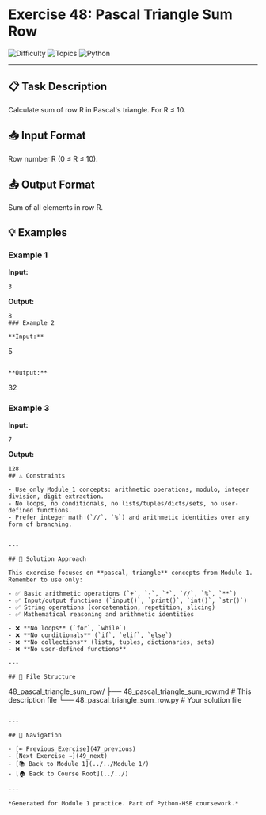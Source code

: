 # Exercise 48: Pascal Triangle Sum Row

![Difficulty](https://img.shields.io/badge/Difficulty-Module%201-green)
![Topics](https://img.shields.io/badge/Topics-pascal%2C%20triangle-blue)
![Python](https://img.shields.io/badge/Python-Module%201%20Concepts-yellow)

---

## 📋 Task Description

Calculate sum of row R in Pascal's triangle. For R ≤ 10.
## 📥 Input Format

Row number R (0 ≤ R ≤ 10).
## 📤 Output Format

Sum of all elements in row R.
## 💡 Examples

### Example 1

**Input:**
```
3
```

**Output:**
```
8
### Example 2

**Input:**
```
5
```

**Output:**
```
32
### Example 3

**Input:**
```
7
```

**Output:**
```
128
## ⚠️ Constraints

- Use only Module_1 concepts: arithmetic operations, modulo, integer division, digit extraction.
- No loops, no conditionals, no lists/tuples/dicts/sets, no user-defined functions.
- Prefer integer math (`//`, `%`) and arithmetic identities over any form of branching.


---

## 🎯 Solution Approach

This exercise focuses on **pascal, triangle** concepts from Module 1. Remember to use only:

- ✅ Basic arithmetic operations (`+`, `-`, `*`, `//`, `%`, `**`)
- ✅ Input/output functions (`input()`, `print()`, `int()`, `str()`)
- ✅ String operations (concatenation, repetition, slicing)
- ✅ Mathematical reasoning and arithmetic identities

- ❌ **No loops** (`for`, `while`)
- ❌ **No conditionals** (`if`, `elif`, `else`)
- ❌ **No collections** (lists, tuples, dictionaries, sets)
- ❌ **No user-defined functions**

---

## 📁 File Structure
```
48_pascal_triangle_sum_row/
├── 48_pascal_triangle_sum_row.md     # This description file
└── 48_pascal_triangle_sum_row.py     # Your solution file
```

---

## 🔗 Navigation

- [← Previous Exercise](47_previous) 
- [Next Exercise →](49_next)
- [📚 Back to Module 1](../../Module_1/)
- [🏠 Back to Course Root](../../)

---

*Generated for Module 1 practice. Part of Python-HSE coursework.*
